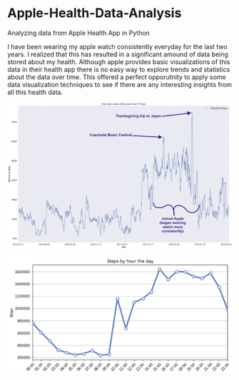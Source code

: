 # Apple-Health-Data-Analysis
Analyzing data from Apple Health App in Python

I have been wearing my apple watch consistently everyday for the last two years. I realized that this has resulted in a significant amound of data being stored about my health. Although apple provides basic visualizations of this data in their health app there is no easy way to explore trends and statistics about the data over time. This offered a perfect opporutnity to apply some data visualization techniques to see if there are any interesting insights from all this health data.

![## Rolling Average of Steps](images/rolling_steps.png)


![## Steps by Hour of the Day](images/steps_hod.png)
